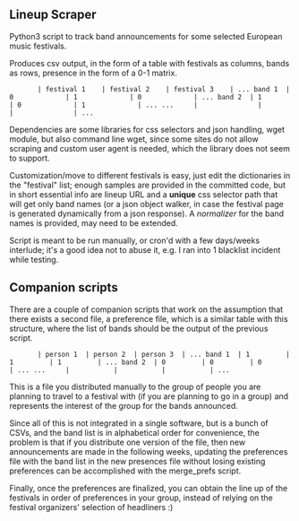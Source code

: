 ## Lineup Scraper

Python3 script to track band announcements for some selected European music 
festivals. 

Produces csv output, in the form of a table with festivals as columns, bands
as rows, presence in the form of a 0-1 matrix.

`       | festival 1    | festival 2    | festival 3    | ...
band 1  | 0             | 1             | 0             | ...
band 2  | 1             | 0             | 1             | ...
...     |               |               |               | ...`

Dependencies are some libraries for css selectors and json handling, wget
module, but also command line wget, since some sites do not allow scraping
and custom user agent is needed, which the library does not seem to support.

Customization/move to different festivals is easy, just edit the dictionaries
in the "festival" list; enough samples are provided in the committed code, 
but in short essential info are lineup URL and a **unique** css selector path
that will get only band names (or a json object walker, in case the festival
page is generated dynamically from a json response). A *normalizer* for the 
band names is provided, may need to be extended.

Script is meant to be run manually, or cron'd with a few days/weeks interlude;
it's a good idea not to abuse it, e.g. I ran into 1 blacklist incident while 
testing.

## Companion scripts

There are a couple of companion scripts that work on the assumption that there
exists a second file, a preference file, which is a similar table with this 
structure, where the list of bands should be the output of the previous script.

`       | person 1  | person 2  | person 3  | ...
band 1  | 1         | 1         | 1         | ...
band 2  | 0         | 0         | 0         | ...
...     |           |           |           | ...`

This is a file you distributed manually to the group of people you are planning
to travel to a festival with (if you are planning to go in a group) and 
represents the interest of the group for the bands announced. 

Since all of this is not integrated in a single software, but is a bunch of 
CSVs, and the band list is in alphabetical order for convenience, the problem
is that if you distribute one version of the file, then new announcements are
made in the following weeks, updating the preferences file with the band list
in the new presences file without losing existing preferences can be 
accomplished with the merge_prefs script.

Finally, once the preferences are finalized, you can obtain the line up of the
festivals in order of preferences in your group, instead of relying on the 
festival organizers' selection of headliners :)